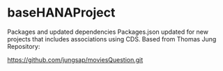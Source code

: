 # baseHANAProject
Packages and updated dependencies
Packages.json updated for new projects that includes associations using CDS.
Based from Thomas Jung Repository:

https://github.com/jungsap/moviesQuestion.git
